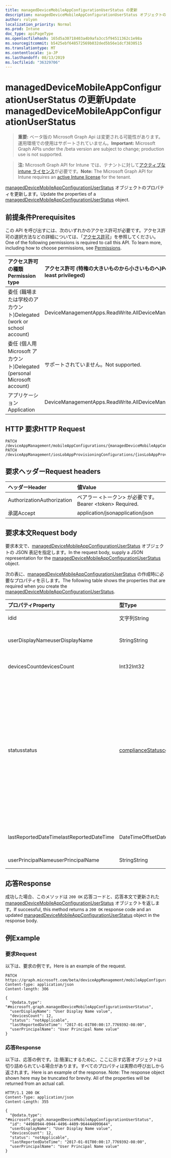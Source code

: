 ```yaml
---
title: managedDeviceMobileAppConfigurationUserStatus の更新
description: managedDeviceMobileAppConfigurationUserStatus オブジェクトのプロパティを更新します。
author: rolyon
localization_priority: Normal
ms.prod: Intune
doc_type: apiPageType
ms.openlocfilehash: 165d5a30718403a4b9afa3cc5f94511362c1e98a
ms.sourcegitcommit: b5425ebf648572569b032ded5b56e1dcf3830515
ms.translationtype: MT
ms.contentlocale: ja-JP
ms.lasthandoff: 08/13/2019
ms.locfileid: "36329706"
---
```

# <a name="update-manageddevicemobileappconfigurationuserstatus"></a><span data-ttu-id="42730-103">managedDeviceMobileAppConfigurationUserStatus の更新</span><span class="sxs-lookup"><span data-stu-id="42730-103">Update managedDeviceMobileAppConfigurationUserStatus</span></span>

> <span data-ttu-id="42730-104">**重要:** ベータ版の Microsoft Graph Api は変更される可能性があります。運用環境での使用はサポートされていません。</span><span class="sxs-lookup"><span data-stu-id="42730-104">**Important:** Microsoft Graph APIs under the /beta version are subject to change; production use is not supported.</span></span>

> <span data-ttu-id="42730-105">**注:** Microsoft Graph API for Intune では、テナントに対して[アクティブな intune ライセンス](https://go.microsoft.com/fwlink/?linkid=839381)が必要です。</span><span class="sxs-lookup"><span data-stu-id="42730-105">**Note:** The Microsoft Graph API for Intune requires an [active Intune license](https://go.microsoft.com/fwlink/?linkid=839381) for the tenant.</span></span>

<span data-ttu-id="42730-106">[managedDeviceMobileAppConfigurationUserStatus](../resources/intune-apps-manageddevicemobileappconfigurationuserstatus.md) オブジェクトのプロパティを更新します。</span><span class="sxs-lookup"><span data-stu-id="42730-106">Update the properties of a [managedDeviceMobileAppConfigurationUserStatus](../resources/intune-apps-manageddevicemobileappconfigurationuserstatus.md) object.</span></span>

## <a name="prerequisites"></a><span data-ttu-id="42730-107">前提条件</span><span class="sxs-lookup"><span data-stu-id="42730-107">Prerequisites</span></span>
<span data-ttu-id="42730-p101">この API を呼び出すには、次のいずれかのアクセス許可が必要です。アクセス許可の選択方法などの詳細については、「[アクセス許可](/graph/permissions-reference)」を参照してください。</span><span class="sxs-lookup"><span data-stu-id="42730-p101">One of the following permissions is required to call this API. To learn more, including how to choose permissions, see [Permissions](/graph/permissions-reference).</span></span>

|<span data-ttu-id="42730-110">アクセス許可の種類</span><span class="sxs-lookup"><span data-stu-id="42730-110">Permission type</span></span>|<span data-ttu-id="42730-111">アクセス許可 (特権の大きいものから小さいものへ)</span><span class="sxs-lookup"><span data-stu-id="42730-111">Permissions (from most to least privileged)</span></span>|
|:---|:---|
|<span data-ttu-id="42730-112">委任 (職場または学校のアカウント)</span><span class="sxs-lookup"><span data-stu-id="42730-112">Delegated (work or school account)</span></span>|<span data-ttu-id="42730-113">DeviceManagementApps.ReadWrite.All</span><span class="sxs-lookup"><span data-stu-id="42730-113">DeviceManagementApps.ReadWrite.All</span></span>|
|<span data-ttu-id="42730-114">委任 (個人用 Microsoft アカウント)</span><span class="sxs-lookup"><span data-stu-id="42730-114">Delegated (personal Microsoft account)</span></span>|<span data-ttu-id="42730-115">サポートされていません。</span><span class="sxs-lookup"><span data-stu-id="42730-115">Not supported.</span></span>|
|<span data-ttu-id="42730-116">アプリケーション</span><span class="sxs-lookup"><span data-stu-id="42730-116">Application</span></span>|<span data-ttu-id="42730-117">DeviceManagementApps.ReadWrite.All</span><span class="sxs-lookup"><span data-stu-id="42730-117">DeviceManagementApps.ReadWrite.All</span></span>|

## <a name="http-request"></a><span data-ttu-id="42730-118">HTTP 要求</span><span class="sxs-lookup"><span data-stu-id="42730-118">HTTP Request</span></span>
<!-- {
  "blockType": "ignored"
}
-->
``` http
PATCH /deviceAppManagement/mobileAppConfigurations/{managedDeviceMobileAppConfigurationId}/userStatuses/{managedDeviceMobileAppConfigurationUserStatusId}
PATCH /deviceAppManagement/iosLobAppProvisioningConfigurations/{iosLobAppProvisioningConfigurationId}/userStatuses/{managedDeviceMobileAppConfigurationUserStatusId}
```

## <a name="request-headers"></a><span data-ttu-id="42730-119">要求ヘッダー</span><span class="sxs-lookup"><span data-stu-id="42730-119">Request headers</span></span>
|<span data-ttu-id="42730-120">ヘッダー</span><span class="sxs-lookup"><span data-stu-id="42730-120">Header</span></span>|<span data-ttu-id="42730-121">値</span><span class="sxs-lookup"><span data-stu-id="42730-121">Value</span></span>|
|:---|:---|
|<span data-ttu-id="42730-122">Authorization</span><span class="sxs-lookup"><span data-stu-id="42730-122">Authorization</span></span>|<span data-ttu-id="42730-123">ベアラー &lt;トークン&gt; が必要です。</span><span class="sxs-lookup"><span data-stu-id="42730-123">Bearer &lt;token&gt; Required.</span></span>|
|<span data-ttu-id="42730-124">承諾</span><span class="sxs-lookup"><span data-stu-id="42730-124">Accept</span></span>|<span data-ttu-id="42730-125">application/json</span><span class="sxs-lookup"><span data-stu-id="42730-125">application/json</span></span>|

## <a name="request-body"></a><span data-ttu-id="42730-126">要求本文</span><span class="sxs-lookup"><span data-stu-id="42730-126">Request body</span></span>
<span data-ttu-id="42730-127">要求本文で、[managedDeviceMobileAppConfigurationUserStatus](../resources/intune-apps-manageddevicemobileappconfigurationuserstatus.md) オブジェクトの JSON 表記を指定します。</span><span class="sxs-lookup"><span data-stu-id="42730-127">In the request body, supply a JSON representation for the [managedDeviceMobileAppConfigurationUserStatus](../resources/intune-apps-manageddevicemobileappconfigurationuserstatus.md) object.</span></span>

<span data-ttu-id="42730-128">次の表に、[managedDeviceMobileAppConfigurationUserStatus](../resources/intune-apps-manageddevicemobileappconfigurationuserstatus.md) の作成時に必要なプロパティを示します。</span><span class="sxs-lookup"><span data-stu-id="42730-128">The following table shows the properties that are required when you create the [managedDeviceMobileAppConfigurationUserStatus](../resources/intune-apps-manageddevicemobileappconfigurationuserstatus.md).</span></span>

|<span data-ttu-id="42730-129">プロパティ</span><span class="sxs-lookup"><span data-stu-id="42730-129">Property</span></span>|<span data-ttu-id="42730-130">型</span><span class="sxs-lookup"><span data-stu-id="42730-130">Type</span></span>|<span data-ttu-id="42730-131">説明</span><span class="sxs-lookup"><span data-stu-id="42730-131">Description</span></span>|
|:---|:---|:---|
|<span data-ttu-id="42730-132">id</span><span class="sxs-lookup"><span data-stu-id="42730-132">id</span></span>|<span data-ttu-id="42730-133">文字列</span><span class="sxs-lookup"><span data-stu-id="42730-133">String</span></span>|<span data-ttu-id="42730-134">エンティティのキー。</span><span class="sxs-lookup"><span data-stu-id="42730-134">Key of the entity.</span></span>|
|<span data-ttu-id="42730-135">userDisplayName</span><span class="sxs-lookup"><span data-stu-id="42730-135">userDisplayName</span></span>|<span data-ttu-id="42730-136">String</span><span class="sxs-lookup"><span data-stu-id="42730-136">String</span></span>|<span data-ttu-id="42730-137">DevicePolicyStatus のユーザー名。</span><span class="sxs-lookup"><span data-stu-id="42730-137">User name of the DevicePolicyStatus.</span></span>|
|<span data-ttu-id="42730-138">devicesCount</span><span class="sxs-lookup"><span data-stu-id="42730-138">devicesCount</span></span>|<span data-ttu-id="42730-139">Int32</span><span class="sxs-lookup"><span data-stu-id="42730-139">Int32</span></span>|<span data-ttu-id="42730-140">そのユーザーのデバイスの数。</span><span class="sxs-lookup"><span data-stu-id="42730-140">Devices count for that user.</span></span>|
|<span data-ttu-id="42730-141">status</span><span class="sxs-lookup"><span data-stu-id="42730-141">status</span></span>|[<span data-ttu-id="42730-142">complianceStatus</span><span class="sxs-lookup"><span data-stu-id="42730-142">complianceStatus</span></span>](../resources/intune-shared-compliancestatus.md)|<span data-ttu-id="42730-143">ポリシー レポートのコンプライアンスの状態。</span><span class="sxs-lookup"><span data-stu-id="42730-143">Compliance status of the policy report.</span></span> <span data-ttu-id="42730-144">可能な値は、`unknown`、`notApplicable`、`compliant`、`remediated`、`nonCompliant`、`error`、`conflict`、`notAssigned` です。</span><span class="sxs-lookup"><span data-stu-id="42730-144">Possible values are: `unknown`, `notApplicable`, `compliant`, `remediated`, `nonCompliant`, `error`, `conflict`, `notAssigned`.</span></span>|
|<span data-ttu-id="42730-145">lastReportedDateTime</span><span class="sxs-lookup"><span data-stu-id="42730-145">lastReportedDateTime</span></span>|<span data-ttu-id="42730-146">DateTimeOffset</span><span class="sxs-lookup"><span data-stu-id="42730-146">DateTimeOffset</span></span>|<span data-ttu-id="42730-147">ポリシー レポートの最終変更日時。</span><span class="sxs-lookup"><span data-stu-id="42730-147">Last modified date time of the policy report.</span></span>|
|<span data-ttu-id="42730-148">userPrincipalName</span><span class="sxs-lookup"><span data-stu-id="42730-148">userPrincipalName</span></span>|<span data-ttu-id="42730-149">String</span><span class="sxs-lookup"><span data-stu-id="42730-149">String</span></span>|<span data-ttu-id="42730-150">UserPrincipalName。</span><span class="sxs-lookup"><span data-stu-id="42730-150">UserPrincipalName.</span></span>|



## <a name="response"></a><span data-ttu-id="42730-151">応答</span><span class="sxs-lookup"><span data-stu-id="42730-151">Response</span></span>
<span data-ttu-id="42730-152">成功した場合、このメソッドは `200 OK` 応答コードと、応答本文で更新された [managedDeviceMobileAppConfigurationUserStatus](../resources/intune-apps-manageddevicemobileappconfigurationuserstatus.md) オブジェクトを返します。</span><span class="sxs-lookup"><span data-stu-id="42730-152">If successful, this method returns a `200 OK` response code and an updated [managedDeviceMobileAppConfigurationUserStatus](../resources/intune-apps-manageddevicemobileappconfigurationuserstatus.md) object in the response body.</span></span>

## <a name="example"></a><span data-ttu-id="42730-153">例</span><span class="sxs-lookup"><span data-stu-id="42730-153">Example</span></span>

### <a name="request"></a><span data-ttu-id="42730-154">要求</span><span class="sxs-lookup"><span data-stu-id="42730-154">Request</span></span>
<span data-ttu-id="42730-155">以下は、要求の例です。</span><span class="sxs-lookup"><span data-stu-id="42730-155">Here is an example of the request.</span></span>
``` http
PATCH https://graph.microsoft.com/beta/deviceAppManagement/mobileAppConfigurations/{managedDeviceMobileAppConfigurationId}/userStatuses/{managedDeviceMobileAppConfigurationUserStatusId}
Content-type: application/json
Content-length: 306

{
  "@odata.type": "#microsoft.graph.managedDeviceMobileAppConfigurationUserStatus",
  "userDisplayName": "User Display Name value",
  "devicesCount": 12,
  "status": "notApplicable",
  "lastReportedDateTime": "2017-01-01T00:00:17.7769392-08:00",
  "userPrincipalName": "User Principal Name value"
}
```

### <a name="response"></a><span data-ttu-id="42730-156">応答</span><span class="sxs-lookup"><span data-stu-id="42730-156">Response</span></span>
<span data-ttu-id="42730-p103">以下は、応答の例です。注:簡潔にするために、ここに示す応答オブジェクトは切り詰められている場合があります。すべてのプロパティは実際の呼び出しから返されます。</span><span class="sxs-lookup"><span data-stu-id="42730-p103">Here is an example of the response. Note: The response object shown here may be truncated for brevity. All of the properties will be returned from an actual call.</span></span>
``` http
HTTP/1.1 200 OK
Content-Type: application/json
Content-Length: 355

{
  "@odata.type": "#microsoft.graph.managedDeviceMobileAppConfigurationUserStatus",
  "id": "44960944-0944-4496-4409-964444099644",
  "userDisplayName": "User Display Name value",
  "devicesCount": 12,
  "status": "notApplicable",
  "lastReportedDateTime": "2017-01-01T00:00:17.7769392-08:00",
  "userPrincipalName": "User Principal Name value"
}
```






